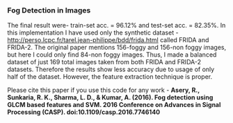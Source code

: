 ### Fog Detection in Images

The final result were- train-set acc. = 96.12% and test-set acc. = 82.35%.
In this implementation I have used only the synthetic dataset - http://perso.lcpc.fr/tarel.jean-philippe/bdd/frida.html called FRIDA and FRIDA-2.
The original paper mentions 156-foggy and 156-non foggy images, but here I could only find 84-non foggy images. Thus, I made a balanced dataset of just 169 total images taken from both FRIDA and FRIDA-2 datasets. Therefore the results show less accuracy due to usage of only half of the dataset. However, the feature extraction technique is proper.

Please cite this paper if you use this code for any work -
**Asery, R., Sunkaria, R. K., Sharma, L. D., & Kumar, A. (2016). Fog detection using GLCM based features and SVM. 2016 Conference on Advances in Signal Processing (CASP). doi:10.1109/casp.2016.7746140**

